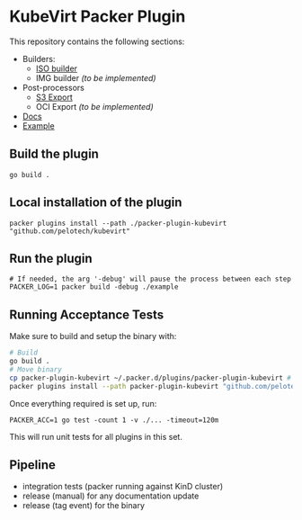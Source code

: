 # KubeVirt Packer Plugin

This repository contains the following sections:
- Builders:
  - [ISO builder](builder/iso)
  - IMG builder _(to be implemented)_
- Post-processors
  - [S3 Export](post-processor/s3)
  - OCI Export _(to be implemented)_
- [Docs](docs)
- [Example](example)

## Build the plugin

```shell
go build .
```
## Local installation of the plugin

```shell
packer plugins install --path ./packer-plugin-kubevirt "github.com/pelotech/kubevirt"
```

## Run the plugin

```shell
# If needed, the arg '-debug' will pause the process between each step
PACKER_LOG=1 packer build -debug ./example
```

## Running Acceptance Tests

Make sure to build and setup the binary with:

```sh
# Build
go build .
# Move binary
cp packer-plugin-kubevirt ~/.packer.d/plugins/packer-plugin-kubevirt # Option 1
packer plugins install --path packer-plugin-kubevirt "github.com/pelotech/kubevirt" # Option 2 
```

Once everything required is set up, run:
```
PACKER_ACC=1 go test -count 1 -v ./... -timeout=120m
```
This will run unit tests for all plugins in this set.

## Pipeline
- integration tests (packer running against KinD cluster)
- release (manual) for any documentation update
- release (tag event) for the binary 
